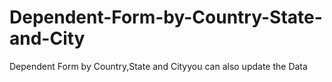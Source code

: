 # Dependent-Form-by-Country-State-and-City
Dependent Form by Country,State and Cityyou can also update the Data

